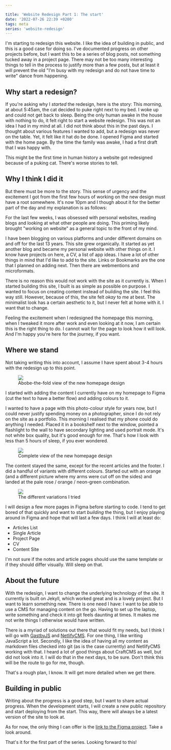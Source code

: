 ```yaml
---

title: 'Website Redesign Part 1: The start'
date: '2022-07-26 22:39 +0200'
tags: meta
series: 'website-redesign'
---
```


I'm starting to redesign this website. I like the idea of building in public, and this is a good case for doing so. I've documented progress on other projects before, but I want this to be a series of blog posts, not something tucked away in a project page. There may not be too many interesting things to tell in the process to justify more than a few posts, but at least it will prevent the old "I'm busy with my redesign and do not have time to write" dance from happening.

## Why start a redesign?

If you're asking why I _started_ the redesign, here is the story: This morning, at about 5:45am, the cat decided to puke right next to my bed. I woke up and could not get back to sleep. Being the only human awake in the house with nothing to do, it felt right to start a website redesign.
This was not an idea I had in my mind at all. I did not think about this in the past days. I thought about various features I wanted to add, but a redesign was never on the table. Yet, it felt like it hat do be done. I opened Figma and started with the home page. By the time the family was awake, I had a first draft that I was happy with.

This might be the first time in human history a website got redesigned because of a puking cat. There's worse stories to tell.

## Why I think I did it

But there must be more to the story. This sense of urgency and the excitement I got from the first few hours of working on the new design must have a root somewhere. It's now 10pm and I though about it for the better part of the day and my explanation is as follows:

For the last few weeks, I was obsessed with personal websites, reading blogs and looking at what other people are doing. This priming likely brought "working on website" as a general topic to the front of my mind.

I have been blogging on various platforms and under different domains on and off for the last 13 years. This site grew organically. It started as yet another blog and became my personal website with other things on it. I know have projects on here, a CV, a list of app ideas.
I have a lot of other things in mind that I'd like to add to the site. Links or Bookmarks are the one that I planned on adding next. Then there are webmentions and microformats.

There is no reason this would not work with the site as it currently is. When I started building this site, I built is as simple as possible on purpose. I wanted to focus on creating content instead of building the site. I feel this way still.
However, because of this, the site felt _okay_ to me at best. The minimalist look has a certain aesthetic to it, but I never felt at home with it. I want that to change.

Feeling the excitement when I redesigned the homepage this morning, when I tweaked it more after work and even looking at it now, I am certain this is the right thing to do. I cannot wait for the page to look how it will look. And I'm happy you're here for the journey, if you want.

## Where we stand

Not taking writing this into account, I assume I have spent about 3-4 hours with the redesign up to this point.

<figure>
  <img src="https://dlulzqpyd0pcw.cloudfront.net/homepage-closeup.jpg" />
  <figcaption>Abobe-the-fold view of the new homepage design</figcaption>
</figure>

I started with adding the content I currently have on my homepage to Figma (cut the text to have a better flow) and adding colours to it.

I wanted to have a page with this photo-colour style for years now, but I could never justify spending money on a photographer, since I do not rely on the site as a portfolio. This morning I realised that my phone could do anything I needed.
Placed it in a bookshelf next to the window, pointed a flashlight to the wall to have secondary lighting and used portrait mode. It's not white box quality, but it's good enough for me. That's how I look with less than 5 hours of sleep, if you ever wondered.

<figure>
  <img src="https://dlulzqpyd0pcw.cloudfront.net/homepage-total.jpg" />
  <figcaption>Complete view of the new homepage design</figcaption>
</figure>

The content stayed the same, except for the recent articles and the footer. I did a handful of variants with different colours. Started out with an orange (and a different picture where my arms were cut off on the sides) and landed at the pale rose / orange / neon-green combination.

<figure>
  <img src="https://dlulzqpyd0pcw.cloudfront.net/redesign-homepage-progress.jpg" />
  <figcaption>The different variations I tried</figcaption>
</figure>

I will design a few more pages in Figma before starting to code. I tend to get bored of that quickly and want to start _building_ the thing, but I enjoy playing around in Figma and hope that will last a few days. I think I will at least do:

- Articles List
- Single Article
- Project Page
- CV
- Content Site

I'm not sure if the notes and article pages should use the same template or if they should differ visually. Will sleep on that.

## About the future

With the redesign, I want to change the underlying technology of the site. It currently is built on Jekyll, which worked great and is a lovely project. But I want to learn something new.
There is one need I have: I want to be able to use a CMS for managing content on the go. Having to set up the laptop, write something and check it into git feels daunting at times. It makes me not write things I otherwise would have written.

There is a myriad of solutions out there that would fit my needs, but I think I will go with [GastbyJS](https://www.gatsbyjs.com/) and [NetlifyCMS](https://www.netlifycms.org/).
For one thing, I like writing JavaScript a lot. Secondly, I like the idea of having all my content as markdown files checked into git (as is the case currently) and NetlifyCMS working with that.
I heard a lot of good things about CraftCMS as well, but did not look into it. I will do that in the next days, to be sure. Don't think this will be the route to go for me, though.

That's a rough plan, I know. It will get more detailed when we get there.

## Building in public

Writing about the progress is a good step, but I want to share actual progress.
When the development starts, I will create a new public repository and start deploying from the start. This way, there will always be a latest version of the site to look at.

As for now, the only thing I can offer is the [link to the Figma project](https://www.figma.com/file/sZc4IKbXkGwxYnXyFpnsRx/Website-Redesign?node-id=0%3A1). Take a look around.

That's it for the first part of the series. Looking forward to this!

